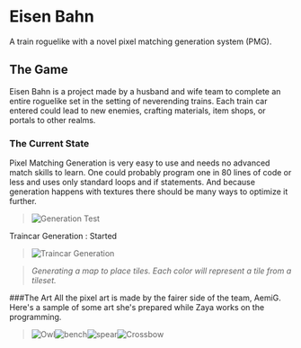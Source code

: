 # Eisen Bahn

A train roguelike with a novel pixel matching generation system (PMG). 

## The Game
Eisen Bahn is a project made by a husband and wife team to complete an entire roguelike set in the setting of neverending trains. Each train car entered could lead to new enemies, crafting materials, item shops, or portals to other realms.

### The Current State
Pixel Matching Generation is very easy to use and needs no advanced match skills to learn. One could probably program one in 80 lines of code or less and uses only standard loops and if statements. And because generation happens with textures there should be many ways to optimize it further.

>![Generation Test](https://media.giphy.com/media/Tia50ot3NZejXavPNP/giphy.gif)


Traincar Generation : Started

>![Traincar Generation](https://media.giphy.com/media/cICpBXJuJ7NMm5hIeh/giphy.gif)

>*Generating a map to place tiles. Each color will represent a tile from a tileset.*

###The Art
All the pixel art is made by the fairer side of the team, AemiG. Here's a sample of some art she's prepared while Zaya works on the programming.

>![Owl](https://i.imgur.com/muA0BBx.png)![bench](https://i.imgur.com/XJwS980.png)![spear](https://i.imgur.com/kJZRMNu.png)![Crossbow](https://i.imgur.com/nVglFto.png)

